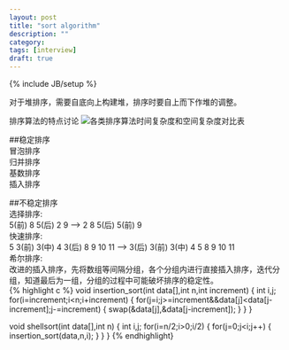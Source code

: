 ```yaml
---
layout: post
title: "sort algorithm"
description: ""
category: 
tags: [interview]
draft: true
---
```

{% include JB/setup %}

对于堆排序，需要自底向上构建堆，排序时要自上而下作堆的调整。


排序算法的特点讨论
![各类排序算法时间复杂度和空间复杂度对比表](http://a.hiphotos.baidu.com/baike/c0%3Dbaike92%2C5%2C5%2C92%2C30%3Bt%3Dgif/sign=b944a959d31373f0e13267cdc566209e/96dda144ad345982dab0d4b00ef431adcbef84dd.jpg)

##稳定排序  
冒泡排序  
归并排序  
基数排序  
插入排序  

##不稳定排序  
选择排序:    
5(前) 8 5(后) 2 9   --> 2 8 5(后) 5(前) 9  
快速排序:  
5 3(前) 3(中) 4 3(后) 8 9 10 11 --> 3(后) 3(前) 3(中) 4 5 8 9 10 11  
希尔排序:  
改进的插入排序，先将数组等间隔分组，各个分组内进行直接插入排序，迭代分组，知道最后为一组，分组的过程中可能破坏排序的稳定性。  
{% highlight c %}
void insertion_sort(int data[],int n,int increment)
{
   int i,j;
   for(i=increment;i<n;i+increment)
   {
      for(j=i;j>=increment&&data[j]<data[j-increment];j-=increment)
      {
          swap(&data[j],&data[j-increment]);
      }
   }
}

void shellsort(int data[],int n)
{
   int i,j;
   for(i=n/2;i>0;i/2)
   {
      for(j=0;j<i;j++)
      {
        insertion_sort(data,n,i);
      }
   }
}
{% endhighlight}
